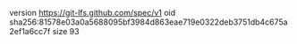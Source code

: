 version https://git-lfs.github.com/spec/v1
oid sha256:81578e03a0a5688095bf3984d863eae719e0322deb3751db4c675a2ef1a6cc7f
size 93
